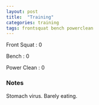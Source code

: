 ```yaml
---
layout: post
title:  "Training"
categories: training
tags: frontsquat bench powerclean
---
```


Front Squat :   0

Bench       :   0

Power Clean :   0

### Notes

Stomach virus. Barely eating.
